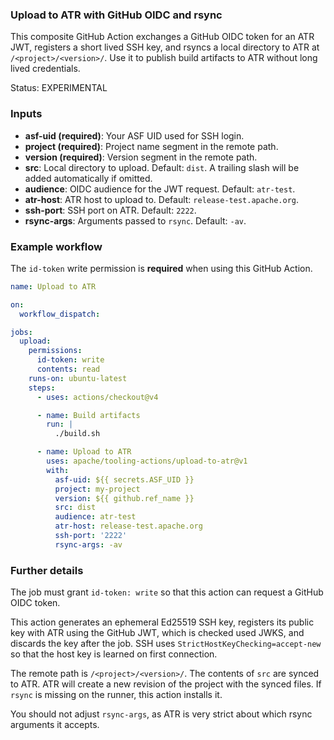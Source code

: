 ### Upload to ATR with GitHub OIDC and rsync

This composite GitHub Action exchanges a GitHub OIDC token for an ATR JWT, registers a short lived SSH key, and rsyncs a local directory to ATR at `/<project>/<version>/`. Use it to publish build artifacts to ATR without long lived credentials.

Status: EXPERIMENTAL

### Inputs

- **asf-uid (required)**: Your ASF UID used for SSH login.
- **project (required)**: Project name segment in the remote path.
- **version (required)**: Version segment in the remote path.
- **src**: Local directory to upload. Default: `dist`. A trailing slash will be added automatically if omitted.
- **audience**: OIDC audience for the JWT request. Default: `atr-test`.
- **atr-host**: ATR host to upload to. Default: `release-test.apache.org`.
- **ssh-port**: SSH port on ATR. Default: `2222`.
- **rsync-args**: Arguments passed to `rsync`. Default: `-av`.

### Example workflow

The `id-token` write permission is **required** when using this GitHub Action.

```yaml
name: Upload to ATR

on:
  workflow_dispatch:

jobs:
  upload:
    permissions:
      id-token: write
      contents: read
    runs-on: ubuntu-latest
    steps:
      - uses: actions/checkout@v4

      - name: Build artifacts
        run: |
          ./build.sh

      - name: Upload to ATR
        uses: apache/tooling-actions/upload-to-atr@v1
        with:
          asf-uid: ${{ secrets.ASF_UID }}
          project: my-project
          version: ${{ github.ref_name }}
          src: dist
          audience: atr-test
          atr-host: release-test.apache.org
          ssh-port: '2222'
          rsync-args: -av
```

### Further details

The job must grant `id-token: write` so that this action can request a GitHub OIDC token.

This action generates an ephemeral Ed25519 SSH key, registers its public key with ATR using the GitHub JWT, which is checked used JWKS, and discards the key after the job. SSH uses `StrictHostKeyChecking=accept-new` so that the host key is learned on first connection.

The remote path is `/<project>/<version>/`. The contents of `src` are synced to ATR. ATR will create a new revision of the project with the synced files. If `rsync` is missing on the runner, this action installs it.

You should not adjust `rsync-args`, as ATR is very strict about which rsync arguments it accepts.
